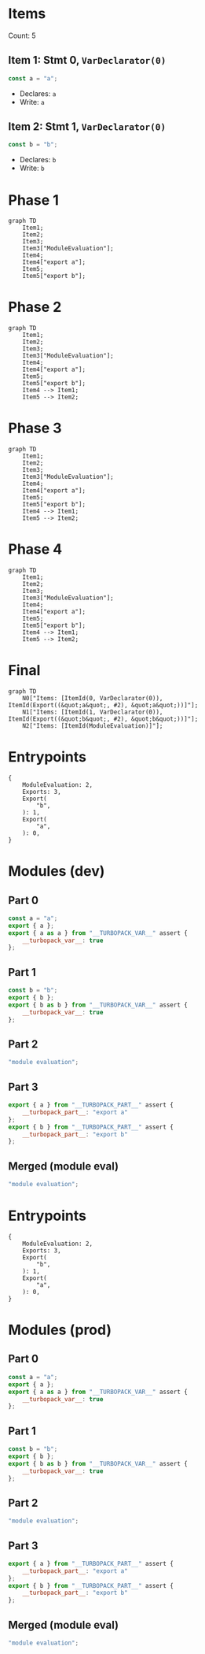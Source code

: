 # Items

Count: 5

## Item 1: Stmt 0, `VarDeclarator(0)`

```js
const a = "a";

```

- Declares: `a`
- Write: `a`

## Item 2: Stmt 1, `VarDeclarator(0)`

```js
const b = "b";

```

- Declares: `b`
- Write: `b`

# Phase 1
```mermaid
graph TD
    Item1;
    Item2;
    Item3;
    Item3["ModuleEvaluation"];
    Item4;
    Item4["export a"];
    Item5;
    Item5["export b"];
```
# Phase 2
```mermaid
graph TD
    Item1;
    Item2;
    Item3;
    Item3["ModuleEvaluation"];
    Item4;
    Item4["export a"];
    Item5;
    Item5["export b"];
    Item4 --> Item1;
    Item5 --> Item2;
```
# Phase 3
```mermaid
graph TD
    Item1;
    Item2;
    Item3;
    Item3["ModuleEvaluation"];
    Item4;
    Item4["export a"];
    Item5;
    Item5["export b"];
    Item4 --> Item1;
    Item5 --> Item2;
```
# Phase 4
```mermaid
graph TD
    Item1;
    Item2;
    Item3;
    Item3["ModuleEvaluation"];
    Item4;
    Item4["export a"];
    Item5;
    Item5["export b"];
    Item4 --> Item1;
    Item5 --> Item2;
```
# Final
```mermaid
graph TD
    N0["Items: [ItemId(0, VarDeclarator(0)), ItemId(Export((&quot;a&quot;, #2), &quot;a&quot;))]"];
    N1["Items: [ItemId(1, VarDeclarator(0)), ItemId(Export((&quot;b&quot;, #2), &quot;b&quot;))]"];
    N2["Items: [ItemId(ModuleEvaluation)]"];
```
# Entrypoints

```
{
    ModuleEvaluation: 2,
    Exports: 3,
    Export(
        "b",
    ): 1,
    Export(
        "a",
    ): 0,
}
```


# Modules (dev)
## Part 0
```js
const a = "a";
export { a };
export { a as a } from "__TURBOPACK_VAR__" assert {
    __turbopack_var__: true
};

```
## Part 1
```js
const b = "b";
export { b };
export { b as b } from "__TURBOPACK_VAR__" assert {
    __turbopack_var__: true
};

```
## Part 2
```js
"module evaluation";

```
## Part 3
```js
export { a } from "__TURBOPACK_PART__" assert {
    __turbopack_part__: "export a"
};
export { b } from "__TURBOPACK_PART__" assert {
    __turbopack_part__: "export b"
};

```
## Merged (module eval)
```js
"module evaluation";

```
# Entrypoints

```
{
    ModuleEvaluation: 2,
    Exports: 3,
    Export(
        "b",
    ): 1,
    Export(
        "a",
    ): 0,
}
```


# Modules (prod)
## Part 0
```js
const a = "a";
export { a };
export { a as a } from "__TURBOPACK_VAR__" assert {
    __turbopack_var__: true
};

```
## Part 1
```js
const b = "b";
export { b };
export { b as b } from "__TURBOPACK_VAR__" assert {
    __turbopack_var__: true
};

```
## Part 2
```js
"module evaluation";

```
## Part 3
```js
export { a } from "__TURBOPACK_PART__" assert {
    __turbopack_part__: "export a"
};
export { b } from "__TURBOPACK_PART__" assert {
    __turbopack_part__: "export b"
};

```
## Merged (module eval)
```js
"module evaluation";

```
